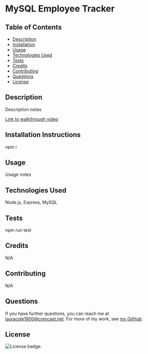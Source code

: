 # MySQL Employee Tracker

  ## Table of Contents

  * [Description](#description)
  * [Installation](#installation)
  * [Usage](#usage)
  * [Technologies Used](#technologies)
  * [Tests](#tests)
  * [Credits](#credits)
  * [Contributing](#contributing)
  * [Questions](#questions)
  * [License](#license)

  ## Description

  Description notes

  [Link to walkthrough video](https://drive.google.com/file/d/14Y77zksXcUSfyXXI9gjCWBtUWVf3rcxJ/view)

  ## Installation Instructions

  npm i

  ## Usage

  Usage notes

  ## Technologies Used

  Node.js, Express, MySQL

  ## Tests

  npm run test

  ## Credits

  N/A

  ## Contributing

  N/A

  ## Questions

  If you have further questions, you can reach me at lauracole1900@comcast.net. For more of my work, see [my GitHub](https://github.com/LauraCole1900).

  ## License

  ![License badge](https://img.shields.io/badge/license-MIT-brightgreen).
